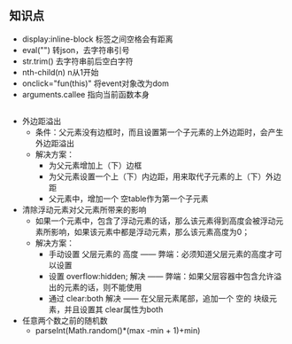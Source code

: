 ## 知识点
* display:inline-block 标签之间空格会有距离
* eval("") 转json，去字符串引号
* str.trim() 去字符串前后空白字符
* nth-child(n) n从1开始
* onclick="fun(this)" 将event对象改为dom
* arguments.callee 指向当前函数本身
``` js
```
* 外边距溢出
  + 条件：父元素没有边框时，而且设置第一个子元素的上外边距时，会产生外边距溢出
  + 解决方案：
    - 为父元素增加上（下）边框
    - 为父元素设置一个上（下）内边距，用来取代子元素的上（下）外边距
    - 父元素中，增加一个 空table作为第一个子元素
* 清除浮动元素对父元素所带来的影响
  + 如果一个元素中，包含了浮动元素的话，那么该元素得到高度会被浮动元素所影响，如果该元素中都是浮动元素，那么该元素高度为0；
  + 解决方案：
    - 手动设置 父层元素的 高度 —— 弊端：必须知道父层元素的高度才可以设置
    - 设置 overflow:hidden; 解决 —— 弊端：如果父层容器中包含允许溢出的元素的话，则不能使用
    - 通过 clear:both 解决 —— 在父层元素尾部，追加一个 空的 块级元素，并且设置其 clear属性为both
* 任意两个数之前的随机数
  + parseInt(Math.random()*(max -min + 1)+min)
